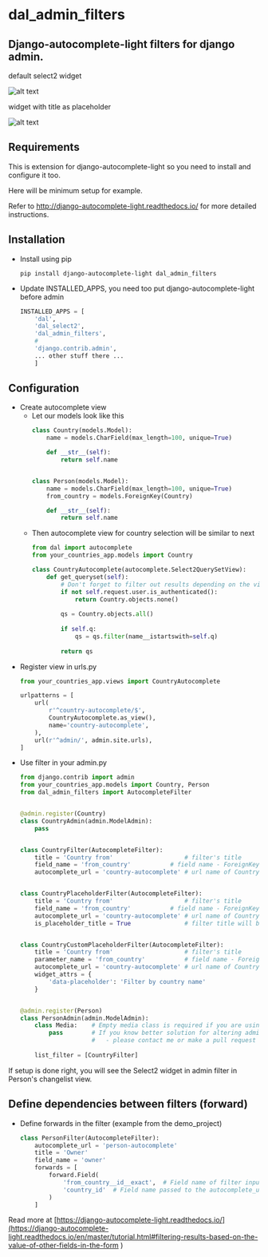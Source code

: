 # dal_admin_filters

## Django-autocomplete-light filters for django admin.

default select2 widget

![alt text](https://raw.githubusercontent.com/shamanu4/dal_admin_filters/master/shot_01.png "Admin filter with Select2 input")

widget with title as placeholder

![alt text](https://raw.githubusercontent.com/shamanu4/dal_admin_filters/master/shot_02.png "Admin filter with Select2 input and placeholder title")

## Requirements

This is extension for django-autocomplete-light so you need to install and configure it too.

Here will be minimum setup for example.

Refer to http://django-autocomplete-light.readthedocs.io/ for more detailed instructions.

## Installation

* Install using pip
  
    ```
    pip install django-autocomplete-light dal_admin_filters
    ```
    
* Update INSTALLED_APPS, you need too put django-autocomplete-light before admin
  
    ```python
    INSTALLED_APPS = [
        'dal',
        'dal_select2',
        'dal_admin_filters',
        #
        'django.contrib.admin',
        ... other stuff there ...
        ]
    ```
  
## Configuration
  
* Create autocomplete view
  * Let our models look like this
    ```python
    class Country(models.Model):
        name = models.CharField(max_length=100, unique=True)
    
        def __str__(self):
            return self.name
    
    
    class Person(models.Model):
        name = models.CharField(max_length=100, unique=True)
        from_country = models.ForeignKey(Country)
    
        def __str__(self):
            return self.name
    
    ```
  * Then autocomplete view for country selection will be similar to next
    ``` python
    from dal import autocomplete
    from your_countries_app.models import Country
    
    class CountryAutocomplete(autocomplete.Select2QuerySetView):
        def get_queryset(self):
            # Don't forget to filter out results depending on the visitor !
            if not self.request.user.is_authenticated():
                return Country.objects.none()
        
            qs = Country.objects.all()
        
            if self.q:
                qs = qs.filter(name__istartswith=self.q)
        
            return qs
    ```
* Register view in urls.py
    ``` python
    from your_countries_app.views import CountryAutocomplete
    
    urlpatterns = [
        url(
            r'^country-autocomplete/$',
            CountryAutocomplete.as_view(),
            name='country-autocomplete',
        ),
        url(r'^admin/', admin.site.urls),
    ]
    ```    
* Use filter in your admin.py
    ```python
    from django.contrib import admin
    from your_countries_app.models import Country, Person
    from dal_admin_filters import AutocompleteFilter
    
    
    @admin.register(Country)
    class CountryAdmin(admin.ModelAdmin):
        pass
    
    
    class CountryFilter(AutocompleteFilter):
        title = 'Country from'                    # filter's title
        field_name = 'from_country'           # field name - ForeignKey to Country model
        autocomplete_url = 'country-autocomplete' # url name of Country autocomplete view
    
    
    class CountryPlaceholderFilter(AutocompleteFilter):
        title = 'Country from'                    # filter's title
        field_name = 'from_country'           # field name - ForeignKey to Country model
        autocomplete_url = 'country-autocomplete' # url name of Country autocomplete view
        is_placeholder_title = True               # filter title will be shown as placeholder


    class CountryCustomPlaceholderFilter(AutocompleteFilter):
        title = 'Country from'                    # filter's title
        parameter_name = 'from_country'           # field name - ForeignKey to Country model
        autocomplete_url = 'country-autocomplete' # url name of Country autocomplete view
        widget_attrs = {
            'data-placeholder': 'Filter by country name'
        }


    @admin.register(Person)
    class PersonAdmin(admin.ModelAdmin):
        class Media:    # Empty media class is required if you are using autocomplete filter
            pass        # If you know better solution for altering admin.media from filter instance
                        #   - please contact me or make a pull request
          
        list_filter = [CountryFilter]
    
    ```

If setup is done right, you will see the Select2 widget in admin filter in Person's changelist view.



## Define dependencies between filters (forward)


- Define forwards in the filter (example from the demo_project)

    ```python
    class PersonFilter(AutocompleteFilter):
        autocomplete_url = 'person-autocomplete'
        title = 'Owner'
        field_name = 'owner'
        forwards = [
            forward.Field(
                'from_country__id__exact',  # Field name of filter input
                'country_id'  # Field name passed to the autocomplete_url endpoint
            )
        ]
    ```

Read more at [https://django-autocomplete-light.readthedocs.io/](https://django-autocomplete-light.readthedocs.io/en/master/tutorial.html#filtering-results-based-on-the-value-of-other-fields-in-the-form
)
